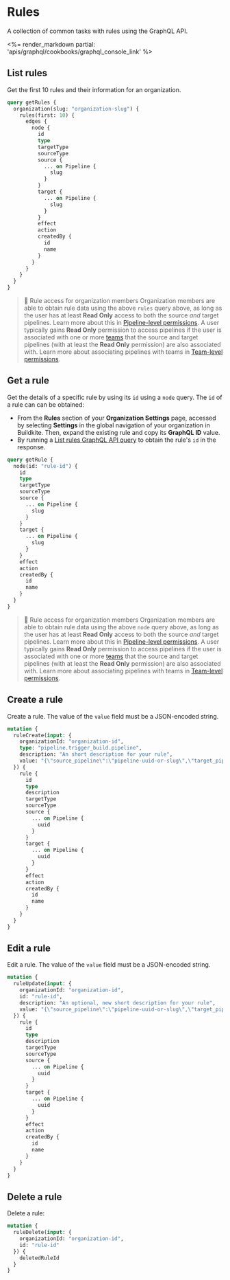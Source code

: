 # Rules

A collection of common tasks with rules using the GraphQL API.

<%= render_markdown partial: 'apis/graphql/cookbooks/graphql_console_link' %>

## List rules

Get the first 10 rules and their information for an organization.

```graphql
query getRules {
  organization(slug: "organization-slug") {
    rules(first: 10) {
      edges {
        node {
          id
          type
          targetType
          sourceType
          source {
            ... on Pipeline {
              slug
            }
          }
          target {
            ... on Pipeline {
              slug
            }
          }
          effect
          action
          createdBy {
            id
            name
          }
        }
      }
    }
  }
}
```

> 📘 Rule access for organization members
> Organization members are able to obtain rule data using the above `rules` query above, as long as the user has at least **Read Only** access to both the source _and_ target pipelines. Learn more about this in [Pipeline-level permissions](/docs/pipelines/security/permissions#manage-teams-and-permissions-pipeline-level-permissions).
> A user typically gains **Read Only** permission to access pipelines if the user is associated with one or more [teams](/docs/platform/team-management/permissions#manage-teams-and-permissions) that the source and target pipelines (with at least the **Read Only** permission) are also associated with.
> Learn more about associating pipelines with teams in [Team-level permissions](/docs/platform/team-management/permissions#manage-teams-and-permissions-team-level-permissions).

## Get a rule

Get the details of a specific rule by using its `id` using a `node` query. The `id` of a rule can can be obtained:

- From the **Rules** section of your **Organization Settings** page, accessed by selecting **Settings** in the global navigation of your organization in Buildkite. Then, expand the existing rule and copy its **GraphQL ID** value.
- By running a [List rules GraphQL API query](/docs/apis/graphql/cookbooks/rules#list-rules) to obtain the rule's `id` in the response.

```graphql
query getRule {
  node(id: "rule-id") {
    id
    type
    targetType
    sourceType
    source {
      ... on Pipeline {
        slug
      }
    }
    target {
      ... on Pipeline {
        slug
      }
    }
    effect
    action
    createdBy {
      id
      name
    }
  }
}
```

> 📘 Rule access for organization members
> Organization members are able to obtain rule data using the above `node` query above, as long as the user has at least **Read Only** access to both the source _and_ target pipelines. Learn more about this in [Pipeline-level permissions](/docs/pipelines/security/permissions#manage-teams-and-permissions-pipeline-level-permissions).
> A user typically gains **Read Only** permission to access pipelines if the user is associated with one or more [teams](/docs/platform/team-management/permissions#manage-teams-and-permissions) that the source and target pipelines (with at least the **Read Only** permission) are also associated with.
> Learn more about associating pipelines with teams in [Team-level permissions](/docs/platform/team-management/permissions#manage-teams-and-permissions-team-level-permissions).

## Create a rule

Create a rule. The value of the `value` field must be a JSON-encoded string.

```graphql
mutation {
  ruleCreate(input: {
    organizationId: "organization-id",
    type: "pipeline.trigger_build.pipeline",
    description: "An short description for your rule",
    value: "{\"source_pipeline\":\"pipeline-uuid-or-slug\",\"target_pipeline\":\"pipeline-uuid-or-slug\",\"conditions\":[\"condition-1\",\"condition-2\"]}"
  }) {
    rule {
      id
      type
      description
      targetType
      sourceType
      source {
        ... on Pipeline {
          uuid
        }
      }
      target {
        ... on Pipeline {
          uuid
        }
      }
      effect
      action
      createdBy {
        id
        name
      }
    }
  }
}

```

## Edit a rule

Edit a rule. The value of the `value` field must be a JSON-encoded string.

```graphql
mutation {
  ruleUpdate(input: {
    organizationId: "organization-id",
    id: "rule-id",
    description: "An optional, new short description for your rule",
    value: "{\"source_pipeline\":\"pipeline-uuid-or-slug\",\"target_pipeline\":\"pipeline-uuid-or-slug\",\"conditions\":[\"condition-1\",\"condition-2\"]}"
  }) {
    rule {
      id
      type
      description
      targetType
      sourceType
      source {
        ... on Pipeline {
          uuid
        }
      }
      target {
        ... on Pipeline {
          uuid
        }
      }
      effect
      action
      createdBy {
        id
        name
      }
    }
  }
}
```

## Delete a rule

Delete a rule:

```graphql
mutation {
  ruleDelete(input: {
    organizationId: "organization-id",
    id: "rule-id"
  }) {
    deletedRuleId
  }
}
```

